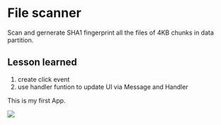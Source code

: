 File scanner
===

Scan and gernerate SHA1 fingerprint all the files of 4KB chunks in data partition.


## Lesson learned
1. create click event 
2. use handler funtion to update UI via Message and Handler

This is my first App. 

![](http://imgur.com/a/RZTRO)
